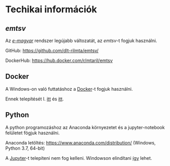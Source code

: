 # Techikai információk

## *emtsv*

Az [*e-magyar*](http://e-magyar.hu/hu/)  rendszer legújabb változatát, az *emtsv*-t fogjuk használni.

GitHub: https://github.com/dlt-rilmta/emtsv/

DockerHub: https://hub.docker.com/r/mtaril/emtsv

## Docker

A Windows-on való futtatáshoz a [Docker](https://www.docker.com/)-t fogjuk használni.

Ennek telepítését l. [itt](https://docs.docker.com/docker-for-windows/install/) és [itt](https://mohammaddarab.com/how-to-install-docker-desktop-on-windows-10/).


## Python

A python programozáshoz az Anaconda környezetet és a jupyter-notebook felületet fögjuk használni.

Anaconda letöltés: https://www.anaconda.com/distribution/ (Windows, Python 3.7, 64-bit)

A [Jupyter](https://jupyter.org/)-t telepíteni nem fog kelleni. Windowson elindítani [így](https://jupyter-notebook-beginner-guide.readthedocs.io/en/latest/execute.html) lehet.
